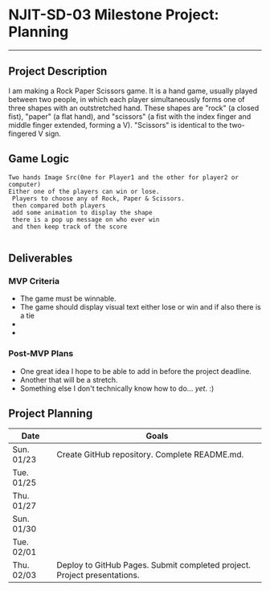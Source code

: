 # NJIT-SD-03 Milestone Project: Planning

--------

## Project Description

I am making a Rock Paper Scissors game. It is a hand game, usually played between two people, in which each player simultaneously forms one of three shapes with an outstretched hand. These shapes are "rock" (a closed fist), "paper" (a flat hand), and "scissors" (a fist with the index finger and middle finger extended, forming a V). "Scissors" is identical to the two-fingered V sign.

## Game Logic

```
Two hands Image Src(0ne for Player1 and the other for player2 or computer)
Either one of the players can win or lose.
 Players to choose any of Rock, Paper & Scissors.
 then compared both players
 add some animation to display the shape
 there is a pop up message on who ever win
 and then keep track of the score
 
```

## Deliverables


### MVP Criteria

-  The game must be winnable.
- The game should display visual text either lose or win and if also there is a tie
- 
- 

### Post-MVP Plans

- One great idea I hope to be able to add in before the project deadline.
- Another that will be a stretch.
- Something else I don't technically know how to do... *yet*. :)

## Project Planning

| Date | Goals |
| ---- | ----- |
| Sun. 01/23 | Create GitHub repository. Complete README.md. |
| Tue. 01/25 |      |implemente my pseudocode
| Thu. 01/27 |      |save the data in local storage and add some new features 
| Sun. 01/30 |      |style it(UI and UX) knowledge
| Tue. 02/01 |      |testrun and debug before submission
| Thu. 02/03 | Deploy to GitHub Pages. Submit completed project. Project presentations. |




